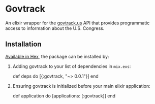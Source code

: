 # Govtrack

An elixir wrapper for the [govtrack.us](https://www.govtrack.us/developers) API that provides programmatic access to information about the U.S. Congress.

## Installation

[Available in Hex](https://hex.pm), the package can be installed by:

  1. Adding govtrack to your list of dependencies in `mix.exs`:

        def deps do
          [{:govtrack, "~> 0.0.1"}]
        end

  2. Ensuring govtrack is initialized before your main elixir application:

        def application do
          [applications: [:govtrack]]
        end
